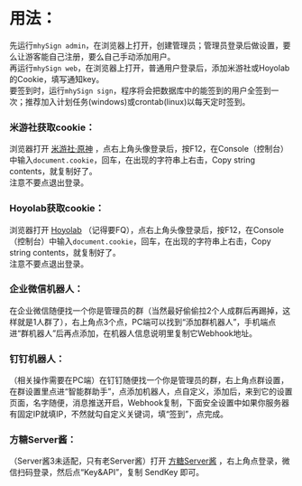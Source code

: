 # 用法：  
先运行`mhySign admin`，在浏览器上打开，创建管理员；管理员登录后做设置，要么让游客能自己注册，要么自己手动添加用户。  
再运行`mhySign web`，在浏览器上打开，普通用户登录后，添加米游社或Hoyolab的Cookie，填写通知key。  
要签到时，运行`mhySign sign`，程序将会把数据库中的能签到的用户全签到一次；推荐加入计划任务(windows)或crontab(linux)以每天定时签到。  
  
### 米游社获取cookie：  
浏览器打开 [米游社·原神](https://www.miyoushe.com/ys/) ，点右上角头像登录后，按F12，在Console（控制台）中输入`document.cookie`，回车，在出现的字符串上右击，Copy string contents，就复制好了。  
注意不要点退出登录。  
### Hoyolab获取cookie：  
浏览器打开 [Hoyolab](https://www.hoyolab.com/home) （记得要FQ），点右上角头像登录后，按F12，在Console（控制台）中输入`document.cookie`，回车，在出现的字符串上右击，Copy string contents，就复制好了。  
注意不要点退出登录。  
  
### 企业微信机器人：  
在企业微信随便找一个你是管理员的群（当然最好偷偷拉2个人成群后再踢掉，这样就是1人群了），右上角点3个点，PC端可以找到“添加群机器人”，手机端点进“群机器人”后再点添加，在机器人信息说明里复制它Webhook地址。  
### 钉钉机器人：  
（相关操作需要在PC端）在钉钉随便找一个你是管理员的群，右上角点群设置，在群设置里点进“智能群助手”，点添加机器人，点自定义，添加后，来到它的设置页面，名字随便，消息推送开启，Webhook复制，下面安全设置中如果你服务器有固定IP就填IP，不然就勾自定义关键词，填“签到”，点完成。  
### 方糖Server酱：  
（Server酱3未适配，只有老Server酱）打开 [方糖Server酱](https://sct.ftqq.com/) ，右上角点登录，微信扫码登录，然后点“Key&API”，复制 SendKey 即可。  
 
